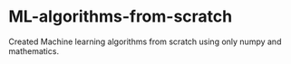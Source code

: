 # ML-algorithms-from-scratch
Created Machine learning algorithms from scratch using only numpy and mathematics.
